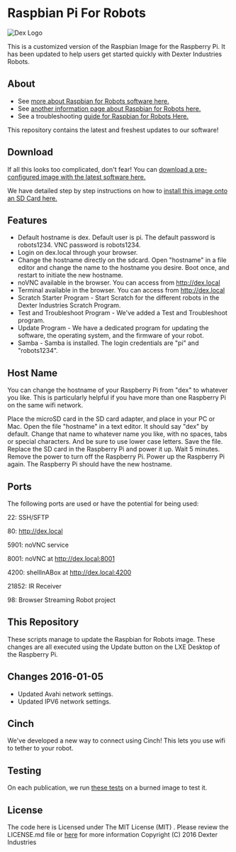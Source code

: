 # Raspbian Pi For Robots

![Dex Logo](dexter_industries_logo.jpg "Dexter Industries Logo.")

This is a customized version of the Raspbian Image for the Raspberry Pi.  It has been updated to help users get started quickly with Dexter Industries Robots.

## About
* See [more about Raspbian for Robots software here.](http://www.dexterindustries.com/raspberry-pi-robot-software/)
* See [another information page about Raspbian for Robots here.](http://www.dexterindustries.com/raspbian-for-robots/)
* See a troubleshooting [guide for Raspbian for Robots Here.](http://www.dexterindustries.com/raspbian-for-robots-support/)

This repository contains the latest and freshest updates to our software!

## Download
If all this looks too complicated, don't fear!  You can [download a pre-configured image with the latest software here.](http://sourceforge.net/projects/dexterindustriesraspbianflavor/)  

We have detailed step by step instructions on how to [install this image onto an SD Card here.](http://www.dexterindustries.com/howto/raspberry-pi-tutorials/install-raspbian-for-robots-image-on-an-sd-card/)

## Features

* Default hostname is dex.  Default user is pi.  The default password is robots1234.  VNC password is robots1234.
* Login on dex.local through your browser.
* Change the hostname directly on the sdcard.  Open "hostname" in a file editor and change the name to the hostname you desire.  Boot once, and restart to initiate the new hostname.
* noVNC available in the browser.  You can access from http://dex.local
* Terminal available in the browser.  You can access from http://dex.local
* Scratch Starter Program - Start Scratch for the different robots in the Dexter Industries Scratch Program.
* Test and Troubleshoot Program - We've added a Test and Troubleshoot program.
* Update Program - We have a dedicated program for updating the software, the operating system, and the firmware of your robot.
* Samba - Samba is installed.  The login credentials are "pi" and "robots1234".

## Host Name

You can change the hostname of your Raspberry Pi from "dex" to whatever you like.  This is particularly helpful if you have more than one Raspberry Pi on the same wifi network.  

Place the microSD card in the SD card adapter, and place in your PC or Mac.  Open the file "hostname" in a text editor.  It should say "dex" by default.  Change that name to whatever name you like, with no spaces, tabs or special characters.  And be sure to use lower case letters.  Save the file.  Replace the SD card in the Raspberry Pi and power it up.  Wait 5 minutes.  Remove the power to turn off the Raspberry Pi.  Power up the Raspberry Pi again.  The Raspberry Pi should have the new hostname.

## Ports

The following ports are used or have the potential for being used:

22: SSH/SFTP

80: http://dex.local

5901: noVNC service

8001: noVNC at http://dex.local:8001

4200: shellInABox at http://dex.local:4200

21852: IR Receiver

98: Browser Streaming Robot project




## This Repository

These scripts manage to update the Raspbian for Robots image.  These changes are all executed using the Update button on the LXE Desktop of the Raspberry Pi.  

## Changes 2016-01-05
* Updated Avahi network settings.
* Updated IPV6 network settings.

## Cinch
We've developed a new way to connect using Cinch!  This lets you use wifi to tether to your robot.

## Testing
On each publication, we run [these tests](https://github.com/DexterInd/Utilities/blob/master/Raspbian_For_Robots_Testing/README.md) on a burned image to test it.


## License
The code here is Licensed under  The MIT License (MIT) . Please review the  LICENSE.md file or [here](https://github.com/DexterInd/Raspbian_For_Robots/blob/master/LICENSE.md) for more information
Copyright (C) 2016 Dexter Industries

    



